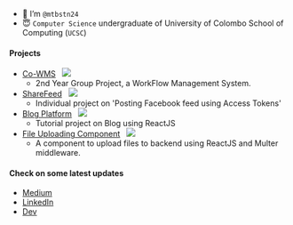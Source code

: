 - 👋 I’m `@mtbstn24` 
- 😇 `Computer Science` undergraduate of University of Colombo School of Computing (`UCSC`)

#### Projects
- [Co-WMS](https://github.com/CS41-UCSC/FINAL.git) &nbsp; ![](https://progress-bar.dev/100/)
  - 2nd Year Group Project, a WorkFlow Management System.
- [ShareFeed](https://github.com/mtbstn24/share-feed) &nbsp; ![](https://progress-bar.dev/100/)
   - Individual project on 'Posting Facebook feed using Access Tokens'
- [Blog Platform](https://github.com/mtbstn24/blog-platform)  &nbsp; ![](https://progress-bar.dev/75/)
  - Tutorial project on Blog using ReactJS
- [File Uploading Component](https://github.com/mtbstn24/image-upload-multer)  &nbsp; ![](https://progress-bar.dev/70/)
  - A component to upload files to backend using ReactJS and Multer middleware.

#### Check on some latest updates
- [Medium](https://medium.com/@marita.thushari)
- [LinkedIn](https://www.linkedin.com/in/marita-thushari-88ab331a4/)
- [Dev](https://dev.to/mtbstn24)
